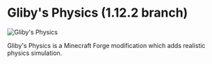 Gliby's Physics (1.12.2 branch)
=============
<img src="https://raw.githubusercontent.com/Gliby/physics/1.8/src/main/resources/logo2.png" alt="Gliby's Physics">



Gliby's Physics is a Minecraft Forge modification which adds realistic physics simulation.
